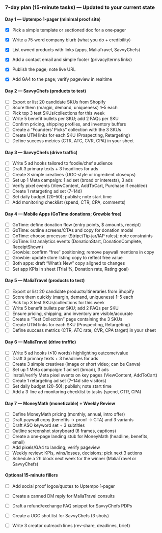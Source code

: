 ### 7-day plan (15-minute tasks) — Updated to your current state

#### Day 1 — Uptempo 1‑pager (minimal proof site)
- [X] Pick a simple template or sectioned doc for a one‑pager
- [X] Write a 75‑word company blurb (what you do + credibility)
- [X] List owned products with links (apps, MaliaTravel, SavvyChefs)
- [X] Add a contact email and simple footer (privacy/terms links)
- [X] Publish the page; note live URL
- [X] Add GA4 to the page; verify pageview in realtime


#### Day 2 — SavvyChefs (products to test)
- [ ] Export or list 20 candidate SKUs from Shopify
- [ ] Score them (margin, demand, uniqueness) 1–5 each
- [ ] Pick top 3 test SKUs/collections for this week
- [ ] Write 5 benefit bullets per SKU; add 2 FAQs per SKU
- [ ] Confirm pricing, shipping profiles, and inventory buffers
- [ ] Create a “Founders’ Picks” collection with the 3 SKUs
- [ ] Create UTM links for each SKU (Prospecting, Retargeting)
- [ ] Define success metrics (CTR, ATC, CVR, CPA) in your sheet

#### Day 3 — SavvyChefs (drive traffic)
- [ ] Write 5 ad hooks tailored to foodie/chef audience
- [ ] Draft 3 primary texts + 3 headlines for ads
- [ ] Create 3 simple creatives (UGC‑style or ingredient closeups)
- [ ] Set up 1 Meta campaign: 1 ad set (broad or interests), 3 ads
- [ ] Verify pixel events (ViewContent, AddToCart, Purchase if enabled)
- [ ] Create 1 retargeting ad set (7–14d)
- [ ] Set daily budget ($20–$50); publish; note start time
- [ ] Add monitoring checklist (spend, CTR, CPA, comments)

#### Day 4 — Mobile Apps (GoTime donations; Growbie free)
- [ ] GoTime: define donation flow (entry points, $ amounts, receipt)
- [ ] GoTime: outline screens/CTAs and copy for donation modal
- [ ] GoTime: choose processor (Stripe/Tip‑jar/IAP rules); note constraints
- [ ] GoTime: list analytics events (DonationStart, DonationComplete, ReceiptShown)
- [ ] Growbie: confirm “free” positioning; remove paywall mentions in copy
- [ ] Growbie: update store listing copy to reflect free value
- [ ] Both apps: draft “What’s New” copy aligned to changes
- [ ] Set app KPIs in sheet (Trial %, Donation rate, Rating goal)

#### Day 5 — MaliaTravel (products to test)
- [ ] Export or list 20 candidate products/itineraries from Shopify
- [ ] Score them quickly (margin, demand, uniqueness) 1–5 each
- [ ] Pick top 3 test SKUs/collections for this week
- [ ] Write 5 benefit bullets per SKU; add 2 FAQs per SKU
- [ ] Ensure pricing, shipping, and inventory are visible/accurate
- [ ] Create a “Test Collection” page containing the 3 SKUs
- [ ] Create UTM links for each SKU (Prospecting, Retargeting)
- [ ] Define success metrics (CTR, ATC rate, CVR, CPA target) in your sheet

#### Day 6 — MaliaTravel (drive traffic)
- [ ] Write 5 ad hooks (≤10 words) highlighting outcome/value
- [ ] Draft 3 primary texts + 3 headlines for ads
- [ ] Create 3 simple creatives (image or short video; can be Canva)
- [ ] Set up 1 Meta campaign: 1 ad set (broad), 3 ads
- [ ] Install/verify Meta pixel events on key pages (ViewContent, AddToCart)
- [ ] Create 1 retargeting ad set (7–14d site visitors)
- [ ] Set daily budget ($20–$50); publish; note start time
- [ ] Add a 3‑line ad monitoring checklist to tasks (spend, CTR, CPA)

#### Day 7 — MoneyMath (monetizable) + Weekly Review
- [ ] Define MoneyMath pricing (monthly, annual, intro offer)
- [ ] Draft paywall copy (benefits → proof → CTA) and 3 variants
- [ ] Draft ASO keyword set + 3 subtitles
- [ ] Outline screenshot storyboard (6 frames, captions)
- [ ] Create a one‑page landing stub for MoneyMath (headline, benefits, email)
- [ ] Add pixels/GA4 to landing; verify pageview
- [ ] Weekly review: KPIs, wins/losses, decisions; pick next 3 actions
- [ ] Schedule a 2h block next week for the winner (MaliaTravel or SavvyChefs)

#### Optional 15‑minute fillers
- [ ] Add social proof logos/quotes to Uptempo 1‑pager
- [ ] Create a canned DM reply for MaliaTravel consults
- [ ] Draft a refund/exchange FAQ snippet for SavvyChefs PDPs
- [ ] Create a UGC shot list for SavvyChefs (3 shots)
- [ ] Write 3 creator outreach lines (rev‑share, deadlines, brief)


